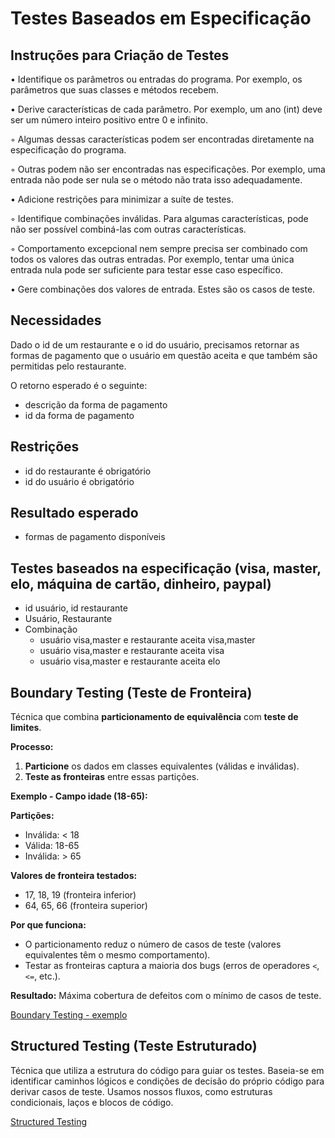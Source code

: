 # Testes Baseados em Especificação

## Instruções para Criação de Testes

• Identifique os parâmetros ou entradas do programa. Por exemplo, os parâmetros que suas classes e métodos recebem.

• Derive características de cada parâmetro. Por exemplo, um ano (int) deve ser um número inteiro positivo entre 0 e infinito.

  ◦ Algumas dessas características podem ser encontradas diretamente na especificação do programa.

  ◦ Outras podem não ser encontradas nas especificações. Por exemplo, uma entrada não pode ser nula se o método não trata isso adequadamente.

• Adicione restrições para minimizar a suíte de testes.

  ◦ Identifique combinações inválidas. Para algumas características, pode não ser possível combiná-las com outras características.

  ◦ Comportamento excepcional nem sempre precisa ser combinado com todos os valores das outras entradas. Por exemplo, tentar uma única entrada nula pode ser suficiente para testar esse caso específico.

• Gere combinações dos valores de entrada. Estes são os casos de teste.

## Necessidades

Dado o id de um restaurante e o id do usuário, precisamos retornar as formas de pagamento que o usuário em questão aceita e que também são permitidas pelo restaurante.

O retorno esperado é o seguinte:

* descrição da forma de pagamento
* id da forma de pagamento

## Restrições

* id do restaurante é obrigatório
* id do usuário é obrigatório

## Resultado esperado
* formas de pagamento disponíveis

## Testes baseados na especificação (visa, master, elo, máquina de cartão, dinheiro, paypal)

* id usuário, id restaurante
* Usuário, Restaurante
* Combinação
  * usuário visa,master e restaurante aceita visa,master
  * usuário visa,master e restaurante aceita visa
  * usuário visa,master e restaurante aceita elo

## Boundary Testing (Teste de Fronteira)

Técnica que combina **particionamento de equivalência** com **teste de limites**.

**Processo:**

1. **Particione** os dados em classes equivalentes (válidas e inválidas).
2. **Teste as fronteiras** entre essas partições.

**Exemplo - Campo idade (18-65):**

**Partições:**

- Inválida: < 18
- Válida: 18-65
- Inválida: > 65

**Valores de fronteira testados:**

- 17, 18, 19 (fronteira inferior)
- 64, 65, 66 (fronteira superior)

**Por que funciona:**

- O particionamento reduz o número de casos de teste (valores equivalentes têm o mesmo comportamento).
- Testar as fronteiras captura a maioria dos bugs (erros de operadores `<`, `<=`, etc.).

**Resultado:** Máxima cobertura de defeitos com o mínimo de casos de teste.

[Boundary Testing - exemplo](boundary_testing_exemplo.md)

## Structured Testing (Teste Estruturado)

Técnica que utiliza a estrutura do código para guiar os testes. Baseia-se em identificar caminhos lógicos e condições de decisão do próprio código para derivar casos de teste. Usamos nossos fluxos, como estruturas condicionais, laços e blocos de código.

[Structured Testing](structured_testing.md)
